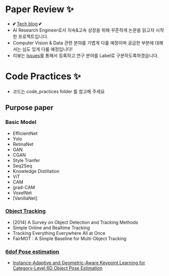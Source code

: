 # Paper Review ✨
- 💕 [Tech blog](https://1ch0.tistory.com/) 💕
- AI Research Engineer로서 지속&고속 성장을 위해 꾸준하게 논문을 읽고자 시작한 프로젝트입니다.
- Computer Vision & Data 관련 분야를 가볍게 다룰 예정이며 궁금한 부분에 대해서는 심도 있게 다룰 예정입니다!
- 리뷰는 [Issues](https://github.com/CYLoung/PaperReview/issues)를 통해서 등록하고 연구 분야를 Label로 구분하도록하겠습니다.


# Code Practices ✨
- 코드는 code_practices folder 를 참고해 주세요
## Purpose paper
### Basic Model
- EfficientNet
- Yolo
- RetinaNet
- GAN
- CGAN
- Style Tranfer
- Seq2Seq
- Knowledge Distillation
- ViT
- CAM
- grad-CAM
- VoxelNet
- [VanillaNet]

### [Object Tracking](https://paperswithcode.com/task/multi-object-tracking)
- [2014] A Survey on Object Detection and Tracking Methods
- Simple Online and Realtime Tracking
- Tracking Everything Everywhere All at Once
- FairMOT : A Simple Baseline for Multi-Object Tracking

### [6dof Pose estimation](https://paperswithcode.com/task/6d-pose-estimation)
- [Instance-Adaptive and Geometric-Aware Keypoint Learning for Category-Level 6D Object Pose Estimation](https://arxiv.org/pdf/2403.19527v1)
